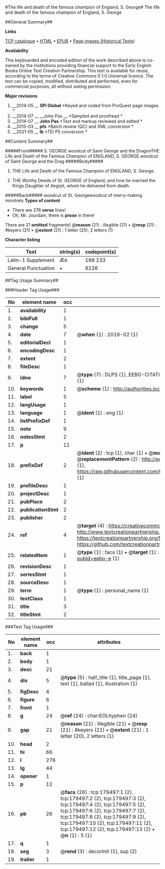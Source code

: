 #The life and death of the famous champion of England, S. George#
The life and death of the famous champion of England, S. George

##General Summary##

**Links**

[TCP catalogue](http://www.ota.ox.ac.uk/tcp/)  • 
[HTML](http://tei.it.ox.ac.uk/tcp/Texts-HTML/free/B04/B04030.html)  • 
[EPUB](http://tei.it.ox.ac.uk/tcp/Texts-EPUB/free/B04/B04030.epub) • 
[Page images (Historical Texts)](https://historicaltexts.jisc.ac.uk/eebo-52612426e)

**Availability**

This keyboarded and encoded edition of the work described above is co-owned by the
    institutions providing financial support to the Early English Books Online Text Creation
    Partnership. This text is available for reuse, according to the terms of  Creative Commons 0 1.0 Universal
    licence. The text can be copied, modified, distributed and performed, even for commercial
    purposes, all without asking permission.

**Major revisions**

1. __2014-05 __ __SPi Global__ *Keyed and coded from ProQuest page images *
1. __2014-07 __ __John Pas __ *Sampled and proofread *
1. __2014-07 __ __John Pas__ *Text and markup reviewed and edited *
1. __2015-03 __ __pfs__ *Batch review (QC) and XML conversion *
1. __2021-05 __ __lb__ *TEI P5 conversion *

##Content Summary##

#####Front#####
S. GEORGE
woodcut of Saint George and the DragonTHE Life and Death of the Famous Champion of ENGLAND, S. GEORGE.woodcut of Saint George and the Drag
#####Body#####

1. THE Life and Death of the Famous Champion of ENGLAND, S. George.

1. THE Worthy Deeds of St. GEORGE of England, and how he married the Kings Daughter of Aegrpt, whom he delivered from death.

#####Back#####
woodcut of St. Georgewoodcut of merry-making minstrels
**Types of content**

  * There are 276 **verse** lines!
  * Oh, Mr. Jourdain, there is **prose** in there!

There are 21 **omitted** fragments! 
 @__reason__ (21) : illegible (21)  •  @__resp__ (21) : #keyers (21)  •  @__extent__ (21) : 1 letter (20), 2 letters (1)

**Character listing**


|Text|string(s)|codepoint(s)|
|---|---|---|
|Latin-1 Supplement|Æé|198 233|
|General Punctuation|•|8226|

##Tag Usage Summary##

###Header Tag Usage###

|No|element name|occ|attributes|
|---|---|---|---|
|1.|__availability__|1||
|2.|__biblFull__|1||
|3.|__change__|5||
|4.|__date__|7| @__when__ (1) : 2016-02 (1)|
|5.|__editorialDecl__|1||
|6.|__encodingDesc__|1||
|7.|__extent__|2||
|8.|__fileDesc__|1||
|9.|__idno__|7| @__type__ (7) : DLPS (1), EEBO-CITATION (1), VID (1), EEBO-PROQUEST (1), STC (2), OCLC (1)|
|10.|__keywords__|1| @__scheme__ (1) : http://authorities.loc.gov/ (1)|
|11.|__label__|5||
|12.|__langUsage__|1||
|13.|__language__|1| @__ident__ (1) : eng (1)|
|14.|__listPrefixDef__|1||
|15.|__note__|9||
|16.|__notesStmt__|2||
|17.|__p__|11||
|18.|__prefixDef__|2| @__ident__ (2) : tcp (1), char (1)  •  @__matchPattern__ (2) : ([0-9\-]+):([0-9IVX]+) (1), (.+) (1)  •  @__replacementPattern__ (2) : http://eebo.chadwyck.com/downloadtiff?vid=$1&page=$2 (1), https://raw.githubusercontent.com/textcreationpartnership/Texts/master/tcpchars.xml#$1 (1)|
|19.|__profileDesc__|1||
|20.|__projectDesc__|1||
|21.|__pubPlace__|2||
|22.|__publicationStmt__|2||
|23.|__publisher__|2||
|24.|__ref__|4| @__target__ (4) : https://creativecommons.org/publicdomain/zero/1.0/ (1), http://www.textcreationpartnership.org/docs/. (1), https://textcreationpartnership.org/faq/#faq05 (1), https://github.com/textcreationpartnership (1)|
|25.|__relatedItem__|1| @__type__ (1) : facs (1)  •  @__target__ (1) : https://data.historicaltexts.jisc.ac.uk/view?pubId=eebo-e (1)|
|26.|__revisionDesc__|1||
|27.|__seriesStmt__|1||
|28.|__sourceDesc__|1||
|29.|__term__|1| @__type__ (1) : personal_name (1)|
|30.|__textClass__|1||
|31.|__title__|3||
|32.|__titleStmt__|2||


###Text Tag Usage###

|No|element name|occ|attributes|
|---|---|---|---|
|1.|__back__|1||
|2.|__body__|1||
|3.|__desc__|21||
|4.|__div__|5| @__type__ (5) : half_title (1), title_page (1), text (1), ballad (1), illustration (1)|
|5.|__figDesc__|4||
|6.|__figure__|6||
|7.|__front__|1||
|8.|__g__|24| @__ref__ (24) : char:EOLhyphen (24)|
|9.|__gap__|21| @__reason__ (21) : illegible (21)  •  @__resp__ (21) : #keyers (21)  •  @__extent__ (21) : 1 letter (20), 2 letters (1)|
|10.|__head__|2||
|11.|__hi__|66||
|12.|__l__|276||
|13.|__lg__|44||
|14.|__opener__|1||
|15.|__p__|12||
|16.|__pb__|26| @__facs__ (26) : tcp:179497:1 (2), tcp:179497:2 (2), tcp:179497:3 (2), tcp:179497:4 (2), tcp:179497:5 (2), tcp:179497:6 (2), tcp:179497:7 (2), tcp:179497:8 (2), tcp:179497:9 (2), tcp:179497:10 (2), tcp:179497:11 (2), tcp:179497:12 (2), tcp:179497:13 (2)  •  @__n__ (1) : 5 (1)|
|17.|__q__|1||
|18.|__seg__|3| @__rend__ (3) : decorInit (1), sup (2)|
|19.|__trailer__|1||
